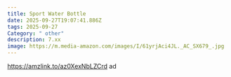 ```yaml
---
title: Sport Water Bottle
date: 2025-09-27T19:07:41.886Z
tags: 2025-09-27
Category: " other"
description: 7.xx
image: https://m.media-amazon.com/images/I/61yrjAci4JL._AC_SX679_.jpg
---
```

https://amzlink.to/az0XexNbLZCrd  ad